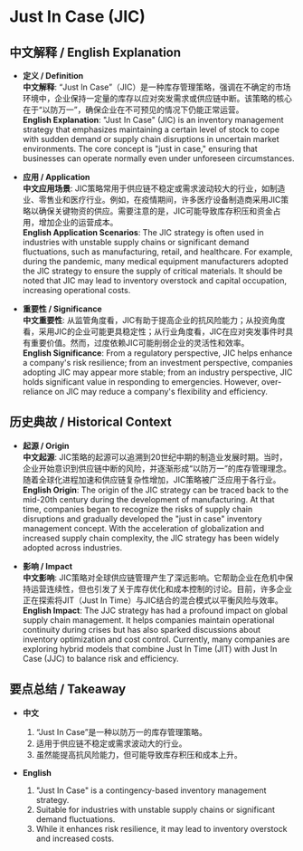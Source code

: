 # Just In Case (JIC)

## 中文解释 / English Explanation

* **定义 / Definition**  
  **中文解释**: “Just In Case”（JIC）是一种库存管理策略，强调在不确定的市场环境中，企业保持一定量的库存以应对突发需求或供应链中断。该策略的核心在于“以防万一”，确保企业在不可预见的情况下仍能正常运营。  
  **English Explanation**: "Just In Case" (JIC) is an inventory management strategy that emphasizes maintaining a certain level of stock to cope with sudden demand or supply chain disruptions in uncertain market environments. The core concept is "just in case," ensuring that businesses can operate normally even under unforeseen circumstances.

* **应用 / Application**  
  **中文应用场景**: JIC策略常用于供应链不稳定或需求波动较大的行业，如制造业、零售业和医疗行业。例如，在疫情期间，许多医疗设备制造商采用JIC策略以确保关键物资的供应。需要注意的是，JIC可能导致库存积压和资金占用，增加企业的运营成本。  
  **English Application Scenarios**: The JIC strategy is often used in industries with unstable supply chains or significant demand fluctuations, such as manufacturing, retail, and healthcare. For example, during the pandemic, many medical equipment manufacturers adopted the JIC strategy to ensure the supply of critical materials. It should be noted that JIC may lead to inventory overstock and capital occupation, increasing operational costs.

* **重要性 / Significance**  
  **中文重要性**: 从监管角度看，JIC有助于提高企业的抗风险能力；从投资角度看，采用JIC的企业可能更具稳定性；从行业角度看，JIC在应对突发事件时具有重要价值。然而，过度依赖JIC可能削弱企业的灵活性和效率。  
  **English Significance**: From a regulatory perspective, JIC helps enhance a company's risk resilience; from an investment perspective, companies adopting JIC may appear more stable; from an industry perspective, JIC holds significant value in responding to emergencies. However, over-reliance on JIC may reduce a company's flexibility and efficiency.

## 历史典故 / Historical Context

* **起源 / Origin**  
  **中文起源**: JIC策略的起源可以追溯到20世纪中期的制造业发展时期。当时，企业开始意识到供应链中断的风险，并逐渐形成“以防万一”的库存管理理念。随着全球化进程加速和供应链复杂性增加，JIC策略被广泛应用于各行业。  
  **English Origin**: The origin of the JIC strategy can be traced back to the mid-20th century during the development of manufacturing. At that time, companies began to recognize the risks of supply chain disruptions and gradually developed the "just in case" inventory management concept. With the acceleration of globalization and increased supply chain complexity, the JIC strategy has been widely adopted across industries.

* **影响 / Impact**  
  **中文影响**: JIC策略对全球供应链管理产生了深远影响。它帮助企业在危机中保持运营连续性，但也引发了关于库存优化和成本控制的讨论。目前，许多企业正在探索将JIT（Just In Time）与JIC结合的混合模式以平衡风险与效率。  
  **English Impact**: The JJC strategy has had a profound impact on global supply chain management. It helps companies maintain operational continuity during crises but has also sparked discussions about inventory optimization and cost control. Currently, many companies are exploring hybrid models that combine Just In Time (JIT) with Just In Case (JJC) to balance risk and efficiency.

## 要点总结 / Takeaway

* **中文**  
  1. “Just In Case”是一种以防万一的库存管理策略。
  2. 适用于供应链不稳定或需求波动大的行业。
  3. 虽然能提高抗风险能力，但可能导致库存积压和成本上升。

* **English**  
  1. "Just In Case" is a contingency-based inventory management strategy.
  2. Suitable for industries with unstable supply chains or significant demand fluctuations.
  3. While it enhances risk resilience, it may lead to inventory overstock and increased costs.